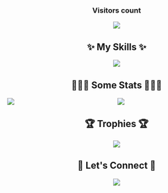   <h3 align="center">Visitors count</h3>

<div align="center">
  <img src="https://profile-counter.glitch.me/darkfall48/count.svg" />
</div>

<div align="center">
  <h2>✨ My Skills ✨</h2>
  <a href="https://skillicons.dev">
    <img src="https://skillicons.dev/icons?i=git,jquery,postman,html,css,sass,javascript,typescript,redux,reactivex,react,angular,vue,babel,nodejs,express,regex,mongodb,mysql,php,figma,bootstrap,materialui,ae,pr,au,ps,ai,xd,arduino,cs,cpp,autocad,bash,powershell,vite,blender,matlab,java,eclipse,unity,gamemakerstudio,webpack,visualstudio,vscode" />
  </a>
</div>

<div align="center">
  <h2>👨🏻‍💻 Some Stats 👨🏻‍💻</h2>
  <a align="center" href="https://github.com/darkfall48">
    <img align="left" src="https://github-readme-stats.vercel.app/api/top-langs/?username=darkfall48&layout=compact&theme=dracula&hide_border=true" />
  </a>
  <span></span>
  <a align="center" href="https://github.com/darkfall48">
    <img align="center" src="https://github-readme-stats.vercel.app/api?username=darkfall48&show_icons=true&count_private=true&hide=contribs,prs&theme=dracula&hide_border=true" />
  </a>
</div>

<div align="center">
  <h2>🏆 Trophies 🏆</h2>
  <a href="https://github.com/ryo-ma/github-profile-trophy">
    <img src="https://github-profile-trophy.vercel.app/?username=darkfall48&theme=dracula&rank=SSS,SS,S,AAA,AA,A,SECRET&no-frame=true&no-bg=false&margin-w=15&column=4&row=1" />
  </a>
</div>

<div align="center">
  <h2>👾 Let's Connect 👾</h2>
  <a href="https://www.linkedin.com/in/sidneysebban/">
    <img src="https://skillicons.dev/icons?i=linkedin" />
  </a>
</div>

<!--
**Darkfall48/Darkfall48** is a ✨ _special_ ✨ repository because its `README.md` (this file) appears on your GitHub profile.

Here are some ideas to get you started:

- 🔭 I’m currently working on ...
- 🌱 I’m currently learning ...
- 👯 I’m looking to collaborate on ...
- 🤔 I’m looking for help with ...
- 💬 Ask me about ...
- 📫 How to reach me: ...
- 😄 Pronouns: ...
- ⚡ Fun fact: ...
-->
